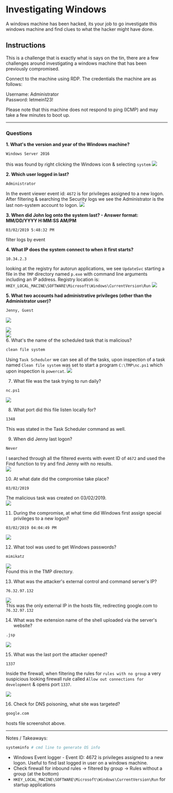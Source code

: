 # Investigating Windows

A windows machine has been hacked, its your job to go investigate this windows machine and find clues to what the hacker might have done.

## Instructions
This is a challenge that is exactly what is says on the tin, there are a few challenges around investigating a windows machine that has been previously compromised.

Connect to the machine using RDP. The credentials the machine are as follows:

Username: Administrator  
Password: letmein123!

Please note that this machine does not respond to ping (ICMP) and may take a few minutes to boot up.

-------------------------------------------------------------
### Questions
**1. What's the version and year of the Windows machine?**
```bash
Windows Server 2016
```
this was found by right clicking the Windows icon & selecting `system`
![](6dd108ff1ee8e2772cd2da1cde94cef5.png)

**2. Which user logged in last?**
```bash
Administrator
```
In the event viewer event id: `4672` is for privileges assigned to a new logon.  After filtering & searching the Security logs we see the Administrator is the last non-system account to logon.
![](f30b8631913fa85e2123d5516e7ca60d.png)

**3. When did John log onto the system last? - Answer format: MM/DD/YYYY H:MM:SS AM/PM**
```plaintext
03/02/2019 5:48:32 PM
```
filter logs by event 

**4. What IP does the system connect to when it first starts?**
```plaintext
10.34.2.3
```
looking at the registry for autorun applications, we see `UpdateSvc` starting a file in the `TMP` directory named `p.exe` with command line arguments including an IP address.
Registry location is: `HKEY_LOCAL_MACINE\SOFTWARE\Microsoft\Windows\CurrentVersion\Run` 
![](9ff14ff7f72851fcc4f56e1aa419c7c5.png)<br>

**5. What two accounts had administrative privileges (other than the Administrator user)?**
```bash
Jenny, Guest
```

![](18402e3840253b3689897c10f6c88fff.png)<br>

![](e5b259ab3ef81c042f577b1a9ec2713f.png)<br>
![](26b00486aac97528be737afd908c2fec.png)<br>
6. What's the name of the scheduled task that is malicious?
```bash
clean file system
```
Using `Task Scheduler` we can see all of the tasks, upon inspection of a task named `Clean file system` was set to start a program `C:\TMP\nc.ps1` which upon inspection is `powercat`. ![](4ce551e8f8149e5d1851c30eb1a4cde2.png)

7. What file was the task trying to run daily?
```bash
nc.ps1
```
![](f00b31e68d5db9b699441e82e0528b2d.png)<br>

8. What port did this file listen locally for?
```bash
1348
```
This was stated in the Task Scheduler command as well.

9. When did Jenny last logon?
```bash
Never
```
I searched through all the filtered events with event ID of `4672` and used the Find function to try and find Jenny with no results. <br>
![](643b72cd275da8cc93e3267421705441.png)<br>


10. At what date did the compromise take place?
```plaintext
03/02/2019
```
The malicious task was created on 03/02/2019.<br>
![](0f30e2e3c012ff0eaffda39fd9d8f9b3.png)<br>

11. During the compromise, at what time did Windows first assign special privileges to a new logon?
```plaintext
03/02/2019 04:04:49 PM
```

![](07972470a55bfcc9de985d2b27282c14.png)<br>

12. What tool was used to get Windows passwords?
```bash
mimikatz
```
![](1683ab4cb8d7f3c86cea11122f86617d.png)<br>
Found this in the TMP directory.

13. What was the attacker's external control and command server's IP?
```plaintext
76.32.97.132
```

![](44437c339fbf88bf400eb047e0a938de.png)<br>
This was the only external IP in the hosts file, redirecting google.com to `76.32.97.132`<br>

14. What was the extension name of the shell uploaded via the server's website?
```bash
.jsp
```

![](add980a8959958b7be83f47342648948.png)<br>

15. What was the last port the attacker opened?
```plaintext
1337
```
Inside the firewall, when filtering the rules for `rules with no group` a very suspicious looking firewall rule called `Allow out connections for development` & opens port `1337`. <br>

![](0b878093ef1fe2e25a0ca7e6f1e47760.png)<br>

16. Check for DNS poisoning, what site was targeted?
```bash
google.com
```
hosts file screenshot above.

------------------------

Notes / Takeaways:

```bash
systeminfo # cmd line to generate OS info
```

+ Windows Event logger - Event ID: 4672 is privileges assigned to a new logon.  Useful to find last logged in user on a windows machine.
+ Check firewall for inbound rules -> filtered by group -> Rules without a group (at the bottom)
+ `HKEY_LOCAL_MACINE\SOFTWARE\Microsoft\Windows\CurrentVersion\Run` for startup applications